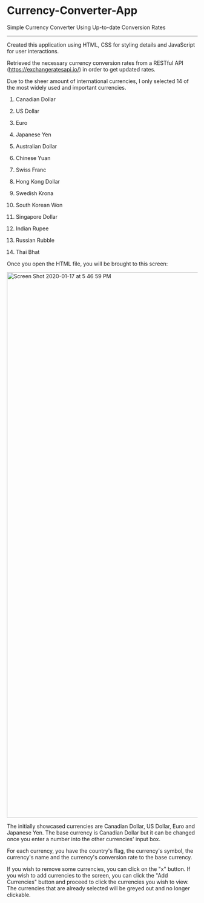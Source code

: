 # Currency-Converter-App
Simple Currency Converter Using Up-to-date Conversion Rates
____________________________________________________________


Created this application using HTML, CSS for styling details and JavaScript for user interactions. 

Retrieved the necessary currency conversion rates from a RESTful API (https://exchangeratesapi.io/) in order to get updated rates.

Due to the sheer amount of international currencies, I only selected 14 of the most widely used and important currencies.

1. Canadian Dollar

2. US Dollar

3. Euro

4. Japanese Yen

5. Australian Dollar

6. Chinese Yuan

7. Swiss Franc

8. Hong Kong Dollar

9. Swedish Krona

10. South Korean Won

11. Singapore Dollar

12. Indian Rupee

13. Russian Rubble

14. Thai Bhat

Once you open the HTML file, you will be brought to this screen:

<img width="1440" alt="Screen Shot 2020-01-17 at 5 46 59 PM" src="https://user-images.githubusercontent.com/59456972/72651483-6f42bb80-3951-11ea-97dc-46150f2e436a.png">

The initially showcased currencies are Canadian Dollar, US Dollar, Euro and Japanese Yen. The base currency is Canadian Dollar but it can be changed once you enter a number into the other currencies' input box.

For each currency, you have the country's flag, the currency's symbol, the currency's name and the currency's conversion rate to the base currency.

If you wish to remove some currencies, you can click on the "x" button. If you wish to add currencies to the screen, you can click the "Add Currencies" button and proceed to click the currencies you wish to view. The currencies that are already selected will be greyed out and no longer clickable.
